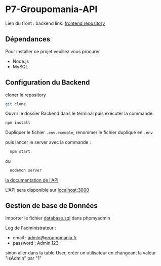 # P7-Groupomania-API

Lien du front : backend link: [frontend repository](https://github.com/Kiggz-Prizrak/P7-Groupomania-Front)

## Dépendances

Pour installer ce projet veuillez vous procurer

- Node.js
- MySQL

## Configuration du Backend

cloner le repository

```bash
git clone
```

Ouvrir le dossier Backend dans le terminal puis exécuter la commande:

```bash
npm install
```

Dupliquer le fichier `.env.exemple`, renommer le fichier dupliqué en `.env`

puis lancer le server avec la commande :

```bash
  npm start
```

ou

```bash
  nodemon server
```
[la documentation de l'API](https://github.com/Kiggz-Prizrak/P7-Groupomania-API/blob/main/insomnia.json)

L'API sera disponible sur [localhost:3000](http://localhost:3000)

## Gestion de base de Données

Importer le fichier [database.sql](https://github.com/Kiggz-Prizrak/P7-Groupomania-API/blob/main/database.sql) dans phpmyadmin

Log de l'administrateur :

- email : admin@groupomania.fr
- password : Admin.123

sinon aller dans la table User, créer un utilisateur en changeant la valeur "isAdmin" par "1"
